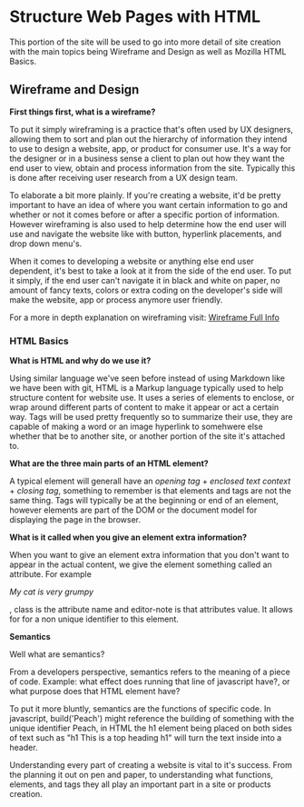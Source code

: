 # Structure Web Pages with HTML

This portion of the site will be used to go into more detail of site creation with the main topics being Wireframe and Design as well as Mozilla HTML Basics.

## Wireframe and Design

**First things first, what is a wireframe?**

To put it simply wireframing is a practice that's often used by UX designers, allowing them to sort and plan out the hierarchy of information they intend to use to design a website, app, or product for consumer use. It's a way for the designer or in a business sense a client to plan out how they want the end user to view, obtain and process information from the site. Typically this is done after receiving user research from a UX design team.

To elaborate a bit more plainly. If you're creating a website, it'd be pretty important to have an idea of where you want certain information to go and whether or not it comes before or after a specific portion of information. However wireframing is also used to help determine how the end user will use and navigate the website like with button, hyperlink placements, and drop down menu's.

When it comes to developing a website or anything else end user dependent, it's best to take a look at it from the side of the end user. To put it simply, if the end user can't navigate it in black and white on paper, no amount of fancy texts, colors or extra coding on the developer's side will make the website, app or process anymore user friendly.


For a more in depth explanation on wireframing visit: [Wireframe Full Info](wireframe-extra.md)


### HTML Basics

**What is HTML and why do we use it?**

Using similar language we've seen before instead of using Markdown like we have been with git, HTML is a Markup language typically used to help structure content for website use. It uses a series of elements to enclose, or wrap around different parts of content to make it appear or act a certain way. Tags will be used pretty frequently so to summarize their use, they are capable of making a word or an image hyperlink to somehwere else whether that be to another site, or another portion of the site it's attached to.

**What are the three main parts of an HTML element?**

A typical element will generall have an *opening tag* + *enclosed text context* + *closing tag*, something to remember is that elements and tags are not the same thing. Tags will typically be at the beginning or end of an element, however elements are part of the DOM or the document model for displaying the page in the browser.

**What is it called when you give an element extra information?**

When you want to give an element extra information that you don't want to appear in the actual content, we give the element something called an attribute. For example *<p class="editor-note">My cat is very grumpy</p>*, class is the attribute name and editor-note is that attributes value. It allows for for a non unique identifier to this element.

**Semantics**

Well what are semantics? 

From a developers perspective, semantics refers to the meaning of a piece of code. Example: what effect does running that line of javascript have?, or what purpose does that HTML element have?

To put it more bluntly, semantics are the functions of specific code. In javascript, build('Peach') might reference the building of something with the unique identifier Peach, in HTML the h1 element being placed on both sides of text such as "h1 This is a top heading h1" will turn the text inside into a header.

Understanding every part of creating a website is vital to it's success. From the planning it out on pen and paper, to understanding what functions, elements, and tags they all play an important part in a site or products creation.